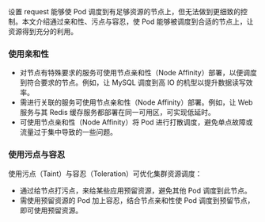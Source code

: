 设置 request 能够使 Pod 调度到有足够资源的节点上，但无法做到更细致的控制。本文介绍通过亲和性、污点与容忍，使 Pod 能够被调度到合适的节点上，让资源得到充分的利用。  




### 使用亲和性
- 对节点有特殊要求的服务可使用节点亲和性（Node Affinity）部署，以便调度到符合要求的节点。例如，让 MySQL 调度到高 IO 的机型以提升数据读写效率。  
- 需进行关联的服务可使用节点亲和性（Node Affinity）部署。例如，让 Web 服务与其 Redis 缓存服务都部署在同一可用区，可实现低延时。  
- 可使用节点亲和性（Node Affinity）将 Pod 进行打散调度，避免单点故障或流量过于集中导致的一些问题。  




### 使用污点与容忍
使用污点（Taint）与容忍（Toleration）可优化集群资源调度：
- 通过给节点打污点，来给某些应用预留资源，避免其他 Pod 调度到此节点。  
- 需使用预留资源的 Pod 加上容忍，结合节点亲和性使 Pod 调度到预留节点，即可使用预留资源。  





